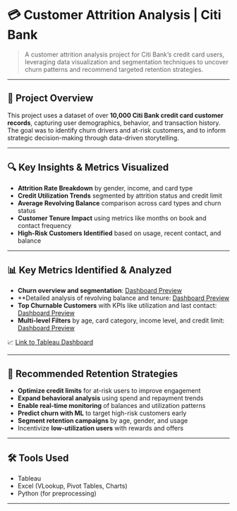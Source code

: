 # 💳 Customer Attrition Analysis | Citi Bank

> A customer attrition analysis project for Citi Bank’s credit card users, leveraging data visualization and segmentation techniques to uncover churn patterns and recommend targeted retention strategies.

---

## 📌 Project Overview

This project uses a dataset of over **10,000 Citi Bank credit card customer records**, capturing user demographics, behavior, and transaction history. The goal was to identify churn drivers and at-risk customers, and to inform strategic decision-making through data-driven storytelling.

---

## 🔍 Key Insights & Metrics Visualized

- **Attrition Rate Breakdown** by gender, income, and card type  
- **Credit Utilization Trends** segmented by attrition status and credit limit  
- **Average Revolving Balance** comparison across card types and churn status  
- **Customer Tenure Impact** using metrics like months on book and contact frequency  
- **High-Risk Customers Identified** based on usage, recent contact, and balance  

---

## 📊 Key Metrics Identified & Analyzed

- **Churn overview and segmentation**: [Dashboard Preview](https://github.com/SoumyaShahh/Customer-Attrition-Analysis/blob/main/screenshots/Explanatory%20Analysis.png)
- **Detailed analysis of revolving balance and tenure: [Dashboard Preview](https://github.com/SoumyaShahh/Customer-Attrition-Analysis/blob/main/screenshots/Picture5.png)
- **Top Churnable Customers** with KPIs like utilization and last contact: [Dashboard Preview](https://github.com/SoumyaShahh/Customer-Attrition-Analysis/blob/main/screenshots/Picture7.png)  
- **Multi-level Filters** by age, card category, income level, and credit limit: [Dashboard Preview](https://github.com/SoumyaShahh/Customer-Attrition-Analysis/blob/main/screenshots/CustomerAttrition_Grid.png)  

📈 [Link to Tableau Dashboard](https://public.tableau.com/app/profile/soumya.shah6876/viz/MIS561FinalProject/FinalSTORY)  

---

## 🧠 Recommended Retention Strategies

- **Optimize credit limits** for at-risk users to improve engagement
- **Expand behavioral analysis** using spend and repayment trends
- **Enable real-time monitoring** of balances and utilization patterns
- **Predict churn with ML** to target high-risk customers early
- **Segment retention campaigns** by age, gender, and usage
- Incentivize **low-utilization users** with rewards and offers

---

## 🛠 Tools Used

- Tableau  
- Excel (VLookup, Pivot Tables, Charts)
- Python (for preprocessing)  

---
